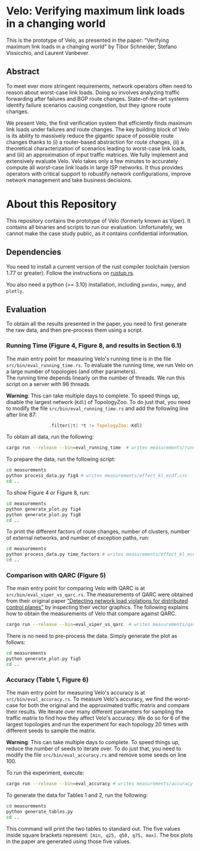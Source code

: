 # Velo: Verifying maximum link loads in a changing world

This is the prototype of Velo, as presented in the paper: "Verifying maximum link loads in a changing world" by Tibor Schneider, Stefano Vissicchio, and Laurent Vanbever.

## Abstract
To meet ever more stringent requirements, network operators often need to reason about worst-case link loads. Doing so involves analyzing traffic forwarding after failures and BGP route changes. State-of-the-art systems identify failure scenarios causing congestion, but they ignore route changes.

We present Velo, the first verification system that efficiently finds maximum link loads under failures and route changes. The key building block of Velo is its ability to massively reduce the gigantic space of possible route changes thanks to (i) a router-based abstraction for route changes, (ii) a theoretical characterization of scenarios leading to worst-case link loads, and (iii) an approximation of input traffic matrices. We fully implement and extensively evaluate Velo. Velo takes only a few minutes to accurately compute all worst-case link loads in large ISP networks. It thus provides operators with critical support to robustify network configurations, improve network management and take business decisions.

# About this Repository

This repository contains the prototype of Velo (formerly known as Viper).
It contains all binaries and scripts to run our evaluation.
Unfortunately, we cannot make the case study public, as it contains confidential information.

## Dependencies

You need to install a current version of the rust compiler toolchain (version 1.77 or greater).
Follow the instructions on [rustup.rs](rustup.rs).

You also need a python (>= 3.10) installation, including `pandas`, `numpy`, and `plotly`.

## Evaluation

To obtain all the results presented in the paper, you need to first generate the raw data, and then pre-process them using a script.

### Running Time (Figure 4, Figure 8, and results in Section 6.1)

The main entry point for measuring Velo's running time is in the file `src/bin/eval_running_time.rs`.
To evaluate the running time, we run Velo on a large number of topologies (and other parameters).\
The running time depends linearly on the number of threads.
We run this script on a server with 96 threads.

**Warning**: This can take multiple days to complete.
To speed things up, disable the largest network (`Kdl`) of TopologyZoo.
To do just that, you need to modify the file `src/bin/eval_running_time.rs` and add the following line after line 87:

```rust
                .filter(|t| *t != TopologyZoo::Kdl)
```

To obtain all data, run the following:

```sh
cargo run --release --bin=eval_running_time  # writes measurements/running_time-YYYY-MM-DDTHH:MM:SS.MILLISZ.csv
```

To prepare the data, run the following script:

```sh
cd measurements
python process_data.py fig4 # writes measurements/effect_kl_ecdf.csv
cd ..
``` 

To show Figure 4 or Figure 8, run:

```sh
cd measurements
python generate_plot.py fig4
python generate_plot.py fig8
cd ..
``` 

To print the different factors of route changes, number of clusters, number of external networks, and number of exception paths, run:

```sh
cd measurements
python process_data.py time_factors # writes measurements/effect_kl_ecdf.csv
cd ..
``` 

### Comparison with QARC (Figure 5)

The main entry point for comparing Velo with QARC is at `src/bin/eval_viper_vs_qarc.rs`.
The measurements of QARC were obtained from their original paper ["Detecting network load violations for distributed control planes"](https://doi.org/10.1145/3385412.3385976) by inspecting their vector graphics.
The following explains how to obtain the measurements of Velo that compare against QARC.

```sh
cargo run --release --bin=eval_viper_vs_qarc  # writes measurements/qarc-comparison-YYYY-MM-DDTHH:MM:SS.MILLISZ.csv
```

There is no need to pre-process the data. Simply generate the plot as follows:

```sh
cd measurements
python generate_plot.py fig5
cd ..
``` 


### Accuracy (Table 1, Figure 6)

The main entry point for measuring Velo's accuracy is at `src/bin/eval_accuracy.rs`.
To measure Velo's accuracy, we find the worst-case for both the original and the approximated traffic matrix and compare their results.
We iterate over many different parameters for sampling the traffic matrix to find how they affect Velo's accuracy.
We do so for 6 of the largest topologies and run the experiment for each topology 20 times with different seeds to sample the matrix.

**Warning**: This can take multiple days to complete.
To speed things up, reduce the number of seeds to iterate over.
To do just that, you need to modify the file `src/bin/eval_accuracy.rs` and remove some seeds on line 100.


To run the experiment, execute:

```sh
cargo run --release --bin=eval_accuracy # writes measurements/accuracy-YYYY-MM-DDTHH:MM:SS.MILLISZ.csv
```

To generate the data for Tables 1 and 2, run the following:


```sh
cd measurements
python generate_tables.py
cd ..
``` 

This command will print the two tables to standard out.
The five values inside square brackets represent: `[min, q25, q50, q75, max]`.
The box plots in the paper are generated using those five values.


